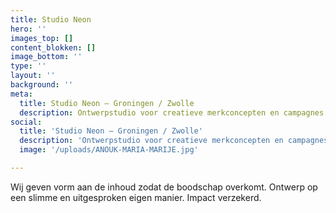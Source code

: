 ```yaml
---
title: Studio Neon
hero: ''
images_top: []
content_blokken: []
image_bottom: ''
type: ''
layout: ''
background: ''
meta:
  title: Studio Neon — Groningen / Zwolle
  description: Ontwerpstudio voor creatieve merkconcepten en campagnes
social:
  title: 'Studio Neon — Groningen / Zwolle'
  description: 'Ontwerpstudio voor creatieve merkconcepten en campagnes'
  image: '/uploads/ANOUK-MARIA-MARIJE.jpg'

---
```

Wij geven vorm aan de inhoud zodat de boodschap overkomt. Ontwerp op een slimme en uitgesproken eigen manier. Impact verzekerd.